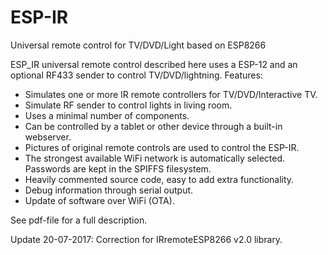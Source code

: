 # ESP-IR
Universal remote control for TV/DVD/Light based on ESP8266

ESP_IR universal remote control described here uses a ESP-12 and an optional RF433 sender to control TV/DVD/lightning.
Features:
-	Simulates one or more IR remote controllers for TV/DVD/Interactive TV.
-	Simulate RF sender to control lights in living room.
-	Uses a minimal number of components.
-	Can be controlled by a tablet or other device through a built-in webserver.
-	Pictures of original remote controls are used to control the ESP-IR.
-	The strongest available WiFi network is automatically selected.  Passwords are kept in the SPIFFS filesystem.
-	Heavily commented source code, easy to add extra functionality.
-	Debug information through serial output.
-	Update of software over WiFi (OTA).

See pdf-file for a full description.

Update 20-07-2017: Correction for IRremoteESP8266 v2.0 library.
